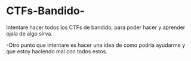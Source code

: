 # CTFs-Bandido-
Intentare hacer todos los CTFs de bandido, para poder hacer y aprender ojala de algo sirva.

-Otro punto que intentare es hacer una idea de como podria ayudarme y que estoy haciendo mal con todos estos.
